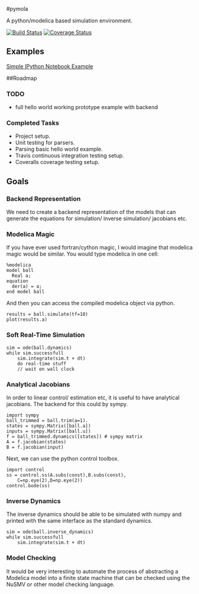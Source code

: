 #pymola

A python/modelica based simulation environment.

[![Build Status](https://travis-ci.org/jgoppert/pymola.svg)](https://travis-ci.org/jgoppert/pymola)
[![Coverage Status](https://img.shields.io/coveralls/jgoppert/pymola.svg)](https://coveralls.io/r/jgoppert/pymola)

## Examples
[Simple IPython Notebook Example](notebook/Simple.ipynb)

##Roadmap

### TODO

* full hello world working prototype example with backend

### Completed Tasks

* Project setup.
* Unit testing for parsers.
* Parsing basic hello world example.
* Travis continuous integration testing setup.
* Coveralls coverage testing setup.

## Goals



### Backend Representation

We need to create a backend representation of the models that can generate the equations for simulation/ inverse simulation/ jacobians etc.

### Modelica Magic

If you have ever used fortran/cython magic, I would imagine that modelica magic would be similar. You would type modelica in one cell:

    %modelica
    model ball
      Real a;
    equation
      der(a) = a;
    end model ball

And then you can access the compiled modelica object via python.

    results = ball.simulate(tf=10)
    plot(results.a)

### Soft Real-Time Simulation

    sim = ode(ball.dynamics)
    while sim.successfull
        sim.integrate(sim.t + dt)
        do real-time stuff
        // wait on wall clock


### Analytical Jacobians

In order to linear control/ estimation etc, it is useful to have analytical jacobians. The backend for this could by sympy.

    import sympy
    ball_trimmed = ball.trim(a=1).
    states = sympy.Matrix([ball.a])
    inputs = sympy.Matrix([ball.u])
    f = ball_trimmed.dynamics([states]) # sympy matrix
    A = f.jacobian(states)
    B = f.jacobian(input)

Next, we can use the python control toolbox.

    import control
    ss = control.ss(A.subs(const),B.subs(const),
        C=np.eye(2),D=np.eye(2))
    control.bode(ss)

### Inverse Dynamics

The inverse dynamics should be able to be simulated with numpy and printed with the same interface as the standard dynamics.

    sim = ode(ball.inverse_dynamics)
    while sim.successfull
        sim.integrate(sim.t + dt)

### Model Checking

It would be very interesting to automate the process of abstracting a Modelica model into a finite state machine that can be checked using the NuSMV or other model checking language.

<!--- vim:ts=4:sw=4:expandtab:
!-->
